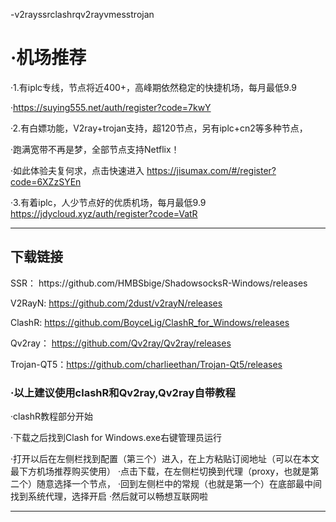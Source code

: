  -v2rayssrclashrqv2rayvmesstrojan
  
  <h1>·机场推荐</h1>
  
  ·1.有iplc专线，节点将近400+，高峰期依然稳定的快捷机场，每月最低9.9
  
  ·https://suying555.net/auth/register?code=7kwY
  
  ·2.有白嫖功能，V2ray+trojan支持，超120节点，另有iplc+cn2等多种节点，
  
  ·跑满宽带不再是梦，全部节点支持Netflix！
  
  ·如此体验夫复何求，点击快速进入 https://jisumax.com/#/register?code=6XZzSYEn
  
  ·3.有着iplc，人少节点好的优质机场，每月最低9.9 https://jdycloud.xyz/auth/register?code=VatR
  
----------------------------------------------------------------------------

<h2>下载链接</h2>
  SSR： https://github.com/HMBSbige/ShadowsocksR-Windows/releases
  
  V2RayN: https://github.com/2dust/v2rayN/releases
  
  ClashR: https://github.com/BoyceLig/ClashR_for_Windows/releases
  
  Qv2ray： https://github.com/Qv2ray/Qv2ray/releases
  
  Trojan-QT5：https://github.com/charlieethan/Trojan-Qt5/releases
  
  <h3 style="color yellow"> ·以上建议使用clashR和Qv2ray,Qv2ray自带教程</h3>
  
  ·clashR教程部分开始
  
  ·下载之后找到Clash for Windows.exe右键管理员运行
  
  ·打开以后在左侧栏找到配置（第三个）进入，在上方粘贴订阅地址（可以在本文最下方机场推荐购买使用）
  ·点击下载，在左侧栏切换到代理（proxy，也就是第二个）随意选择一个节点，
  ·回到左侧栏中的常规（也就是第一个）在底部最中间找到系统代理，选择开启
  ·然后就可以畅想互联网啦
  
--------------------------------------------------------------------
